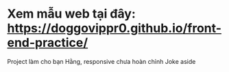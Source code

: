 # Xem mẫu web tại đây: https://doggovippr0.github.io/front-end-practice/
Project làm cho bạn Hằng, responsive chưa hoàn chỉnh 
Joke aside 

